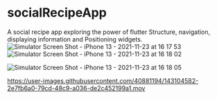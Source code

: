 # socialRecipeApp
A social recipe app exploring the power of flutter Structure, navigation, displaying information and  Positioning widgets.
![Simulator Screen Shot - iPhone 13 - 2021-11-23 at 16 17 53](https://user-images.githubusercontent.com/40881194/143106143-d0e4f58d-6a4b-47d5-9eb7-e182478db601.png)![Simulator Screen Shot - iPhone 13 - 2021-11-23 at 16 18 02](https://user-images.githubusercontent.com/40881194/143106221-314e1748-0bca-40d6-8f78-4e1ee32d3df4.png)

![Simulator Screen Shot - iPhone 13 - 2021-11-23 at 16 18 05](https://user-images.githubusercontent.com/40881194/143106441-2d8a9fa5-bb61-47b3-afb0-557ee1952237.png)

https://user-images.githubusercontent.com/40881194/143104582-2e7fb6a0-79cd-48c9-a036-de2c452199a1.mov

